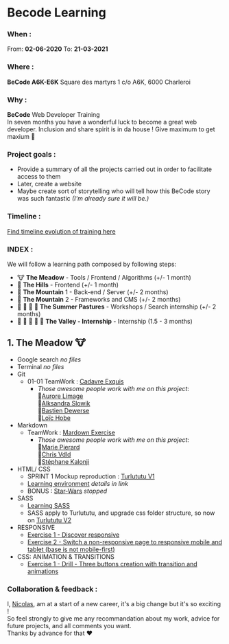 # Becode Learning  
  
  ### When : 
  From:  **02-06-2020**
  To:  **21-03-2021**

  ### Where : 
  **BeCode A6K-E6K** 
  Square des martyrs 
  1 c/o A6K, 6000 Charleroi

  ### Why :
  **BeCode** Web Developer Training  
  In seven months you have a wonderful luck to become a great web developer. Inclusion and share spirit is in da house !
  Give maximum to get maxium :rocket:

  ### Project goals : 
  * Provide a summary of all the projects carried out in order to facilitate access to them
  * Later, create a website 
  * Maybe create sort of storytelling who will tell how this BeCode story was such fantastic *(I'm already sure it will be.)*
  
  ### Timeline :  
  [Find timeline evolution of training here](https://timelines.gitkraken.com/timeline/2e12cc334eb0406b84bf7a6339e666c4?range=2020-05-26_2020-06-27)  
  
  ### INDEX :
  We will follow a learning path composed by following steps:  

  * :cow: **The Meadow** - Tools / Frontend / Algorithms (+/- 1 month)  
  * :horse: **The Hills** - Frontend (+/- 1 month)  
  * :goat: **The Mountain** 1 - Back-end / Server (+/- 2 months)  
  * :ram: **The Mountain** 2 - Frameworks and CMS (+/- 2 months)  
  * :cow2: :goat: :ram: :horse: **The Summer Pastures** - Workshops / Search internship (+/- 2 months)  
  * :dart: :raised_hands: :racehorse: :dragon: :rocket: **The Valley - Internship** - Internship (1.5 - 3 months)  
  
## 1. **The Meadow** :cow:
  * Google search *no files*
  * Terminal *no files*
  * Git  
    * 01-01 TeamWork : [Cadavre Exquis](https://github.com/nicode-be/01-01-Exercice-Cadavre-Exquis)  
      * *Those awesome people work with me on this project*:  
       :star2:[Aurore Limage](https://github.com/riizbae)   
       :star2:[Alksandra Slowik](https://github.com/88aleksandra88)  
       :star2:[Bastien Dewerse](https://github.com/DewerseB)  
       :star2:[Loïc Hobe](https://github.com/loichobe)  
  * Markdown  
    * TeamWork : [Mardown Exercise](https://github.com/nicode-be/01-02-Exercise-markdown)  
      * *Those awesome people work with me on this project*:   
       :star2:[Marie Pierard](https://github.com/Marie-Pierard)   
       :star2:[Chris Vdld](https://github.com/ch-vdld-dev)  
       :star2:[Stéphane Kalonji](https://github.com/kalonjis)  
  * HTML/ CSS  
    * SPRINT 1 Mockup reproduction : [Turlututu V1](https://github.com/nicode-be/sprint-work)  
    * [Learning environment](https://github.com/nicode-be/sprint-work) *details in link*
    * BONUS : [Star-Wars](https://github.com/nicode-be/star-wars-crawl) *stopped*
  * SASS   
    * [Learning SASS](https://github.com/nicode-be/learning-sass)  
    * SASS apply to Turlututu, and upgrade css folder structure, so now on [Turlututu V2](https://github.com/nicode-be/sprint-work)  
  * RESPONSIVE  
    * [Exercise 1 - Discover responsive](https://github.com/nicode-be/ResponsiveDiscoveryExercise)  
    * [Exercise 2 - Switch a non-responsive page to responsive mobile and tablet (base is not mobile-first)](https://github.com/nicode-be/Responsive-Exercise2)  
  * CSS: ANIMATION & TRANSITIONS
    * [Exercise 1 - Drill - Three buttons creation with transition and animations](https://github.com/nicode-be/becode-animation-css)
  
### Collaboration & feedback : 
  I, [Nicolas](https://github.com/nicode-be), am at a start of a new career, it's a big change but it's so exciting !  
  So feel strongly to give me any recommandation about my work, advice for future projects, and all comments you want.  
  Thanks by advance for that :heart:  
  




